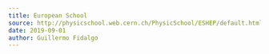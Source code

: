 ```yaml
---
title: European School
source: http://physicschool.web.cern.ch/PhysicSchool/ESHEP/default.html
date: 2019-09-01
author: Guillermo Fidalgo
---
```

